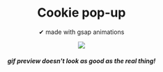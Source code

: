 # <h1 align=center>Cookie pop-up</h1>

<p align="center"> ✔ made with gsap animations </p>

<p align="center">
  <img src="https://i.imgur.com/wOnVH0j.gif">
</p>

<h5 align="center">gif preview doesn't look as good as the real thing!</h5>
